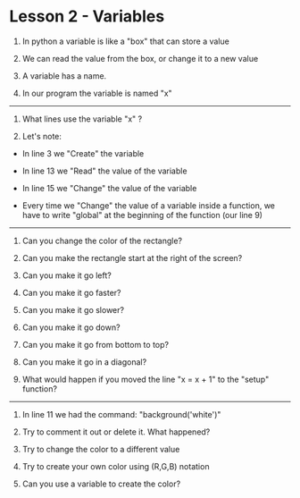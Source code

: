 # Lesson 2 - Variables

1. In python a variable is like a "box" that can store a value

2. We can read the value from the box, or change it to a new value

3. A variable has a name.

4. In our program the variable is named "x"

---

1. What lines use the variable "x" ?

2. Let's note:
  - In line 3 we "Create" the variable

  - In line 13 we "Read" the value of the variable

  - In line 15 we "Change" the value of the variable

  - Every time we "Change" the value of a variable inside a function, we have to write "global" at the beginning of the function (our line 9)

----

1. Can you change the color of the rectangle?

2. Can you make the rectangle start at the right of the screen?

3. Can you make it go left?

4. Can you make it go faster?

5. Can you make it go slower?

6. Can you make it go down?

7. Can you make it go from bottom to top?

8. Can you make it go in a diagonal?

9. What would happen if you moved the line "x = x + 1" to the "setup" function?

---

1. In line 11 we had the command: "background('white')"

2. Try to comment it out or delete it. What happened?

3. Try to change the color to a different value

4. Try to create your own color using (R,G,B) notation

5. Can you use a variable to create the color?


